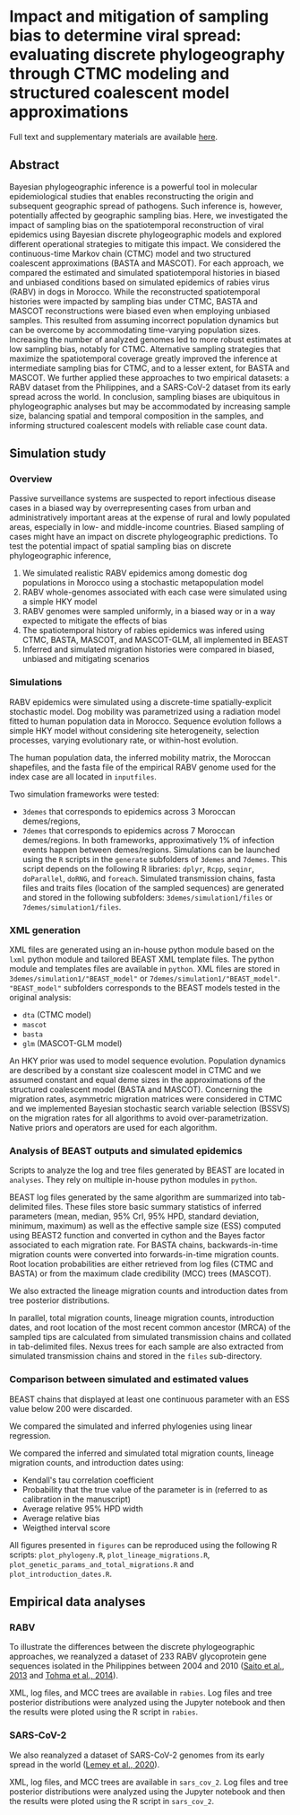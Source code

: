 # Impact and mitigation of sampling bias to determine viral spread: evaluating discrete phylogeography through CTMC modeling and structured coalescent model approximations

Full text and supplementary materials are available [here]().

## Abstract

Bayesian phylogeographic inference is a powerful tool in molecular epidemiological studies that enables reconstructing the origin and subsequent geographic spread of pathogens. Such inference is, however, potentially affected by geographic sampling bias. Here, we investigated the impact of sampling bias on the spatiotemporal reconstruction of viral epidemics using Bayesian discrete phylogeographic models and explored different operational strategies to mitigate this impact. We considered the continuous-time Markov chain (CTMC) model and two structured coalescent approximations (BASTA and MASCOT). For each approach, we compared the estimated and simulated spatiotemporal histories in biased and unbiased conditions based on simulated epidemics of rabies virus (RABV) in dogs in Morocco. While the reconstructed spatiotemporal histories were impacted by sampling bias under CTMC, BASTA and MASCOT reconstructions were biased even when employing unbiased samples. This resulted from assuming incorrect population dynamics but can be overcome by accommodating time-varying population sizes. Increasing the number of analyzed genomes led to more robust estimates at low sampling bias, notably for CTMC. Alternative sampling strategies that maximize the spatiotemporal coverage greatly improved the inference at intermediate sampling bias for CTMC, and to a lesser extent, for BASTA and MASCOT. We further applied these approaches to two empirical datasets: a RABV dataset from the Philippines, and a SARS-CoV-2 dataset from its early spread across the world. In conclusion, sampling biases are ubiquitous in phylogeographic analyses but may be accommodated by increasing sample size, balancing spatial and temporal composition in the samples, and informing structured coalescent models with reliable case count data.

## Simulation study
### Overview
Passive surveillance systems are suspected to report infectious disease cases in a biased way by overrepresenting cases from urban and administratively important areas at the expense of rural and lowly populated areas, especially in low- and middle-income countries. Biased sampling of cases might have an impact on discrete phylogeographic predictions. To test the potential impact of spatial sampling bias on discrete phylogeographic inference, 
1. We simulated realistic RABV epidemics among domestic dog populations in Morocco using a stochastic metapopulation model
2. RABV whole-genomes associated with each case were simulated using a simple HKY model 
3. RABV genomes were sampled uniformly, in a biased way or in a way expected to mitigate the effects of bias    
4. The spatiotemporal history of rabies epidemics was infered using CTMC, BASTA, MASCOT, and MASCOT-GLM, all implemented in BEAST
5. Inferred and simulated migration histories were compared in biased, unbiased and mitigating scenarios

### Simulations
RABV epidemics were simulated using a discrete-time spatially-explicit stochastic model. Dog mobility was parametrized using a radiation model fitted to human population data in Morocco. Sequence evolution follows a simple HKY model without considering site heterogeneity, selection processes, varying evolutionary rate, or within-host evolution.

The human population data, the inferred mobility matrix, the Moroccan shapefiles, and the fasta file of the empirical RABV genome used for the index case are all located in `inputfiles`.

Two simulation frameworks were tested: 
- `3demes` that corresponds to epidemics across 3 Moroccan demes/regions,
- `7demes` that corresponds to epidemics across 7 Moroccan demes/regions. 
In both frameworks, approximatively 1% of infection events happen between demes/regions. Simulations can be launched using the `R` scripts in the `generate` subfolders of `3demes` and `7demes`. This script depends on the following R libraries: `dplyr`, `Rcpp`, `seqinr`, `doParallel`, `doRNG`, and `foreach`. Simulated transmission chains, fasta files and traits files (location of the sampled sequences) are generated and stored in the following subfolders: `3demes/simulation1/files` or `7demes/simulation1/files`.

### XML generation
XML files are generated using an in-house python module based on the `lxml` python module and tailored BEAST XML template files. The python module and templates files are available in `python`. XML files are stored in `3demes/simulation1/"BEAST_model"` or `7demes/simulation1/"BEAST_model"`. `"BEAST_model"` subfolders corresponds to the BEAST models tested in the original analysis:
- `dta` (CTMC model)
- `mascot` 
- `basta`
- `glm` (MASCOT-GLM model)

An HKY prior was used to model sequence evolution. Population dynamics are described by a constant size coalescent model in CTMC and we assumed constant and equal deme sizes in the approximations of the structured coalescent model (BASTA and MASCOT). Concerning the migration rates, asymmetric migration matrices were considered in CTMC and we implemented Bayesian stochastic search variable selection (BSSVS) on the migration rates for all algorithms to avoid over-parametrization. Native priors and operators are used for each algorithm. 

### Analysis of BEAST outputs and simulated epidemics
Scripts to analyze the log and tree files generated by BEAST are located in `analyses`. They rely on multiple in-house python modules in `python`.

BEAST log files generated by the same algorithm are summarized into tab-delimited files. These files store basic summary statistics of inferred parameters (mean, median, 95% CrI, 95% HPD, standard deviation, minimum, maximum) as well as the effective sample size (ESS) computed using BEAST2 function and converted in cython and the Bayes factor associated to each migration rate. For BASTA chains, backwards-in-time migration counts were converted into forwards-in-time migration counts. Root location probabilities are either retrieved from log files (CTMC and BASTA) or from the maximum clade credibility (MCC) trees (MASCOT).  

We also extracted the lineage migration counts and introduction dates from tree posterior distributions. 

In parallel, total migration counts, lineage migration counts, introduction dates, and root location of the most recent common ancestor (MRCA) of the sampled tips are calculated from simulated transmission chains and collated in tab-delimited files. Nexus trees for each sample are also extracted from simulated transmission chains and stored in the `files` sub-directory.

### Comparison between simulated and estimated values 
BEAST chains that displayed at least one continuous parameter with an ESS value below 200 were discarded. 

We compared the simulated and inferred phylogenies using linear regression.

We compared the inferred and simulated total migration counts, lineage migration counts, and introduction dates using:
- Kendall's tau correlation coefficient
- Probability that the true value of the parameter is in (referred to as calibration in the manuscript)
- Average relative 95% HPD width
- Average relative bias
- Weigthed interval score

All figures presented in `figures` can be reproduced using the following R scripts: `plot_phylogeny.R`, `plot_lineage_migrations.R`, `plot_genetic_params_and_total_migrations.R` and `plot_introduction_dates.R`. 

## Empirical data analyses
### RABV
To illustrate the differences between the discrete phylogeographic approaches, we reanalyzed a dataset of 233 RABV glycoprotein gene sequences isolated in the Philippines between 2004 and 2010 ([Saito et al., 2013](https://doi.org/10.1371/journal.pntd.0002144) and [Tohma et al., 2014](https://doi.org/10.1016/j.meegid.2014.01.026)).

XML, log files, and MCC trees are available in `rabies`. Log files and tree posterior distributions were analyzed using the Jupyter notebook and then the results were ploted using the R script in `rabies`.

### SARS-CoV-2
We also reanalyzed a dataset of SARS-CoV-2 genomes from its early spread in the world ([Lemey et al., 2020](https://doi.org/10.1038/s41467-020-18877-9)).

XML, log files, and MCC trees are available in `sars_cov_2`. Log files and tree posterior distributions were analyzed using the Jupyter notebook and then the results were ploted using the R script in `sars_cov_2`.

